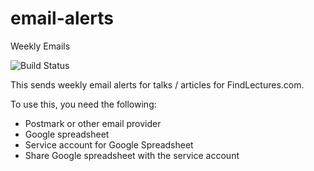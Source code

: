 # email-alerts
Weekly Emails

![Build Status](https://travis-ci.org/garysieling/email-alerts.svg?branch=master)

This sends weekly email alerts for talks / articles for FindLectures.com.

To use this, you need the following:
- Postmark or other email provider
- Google spreadsheet
- Service account for Google Spreadsheet
- Share Google spreadsheet with the service account
